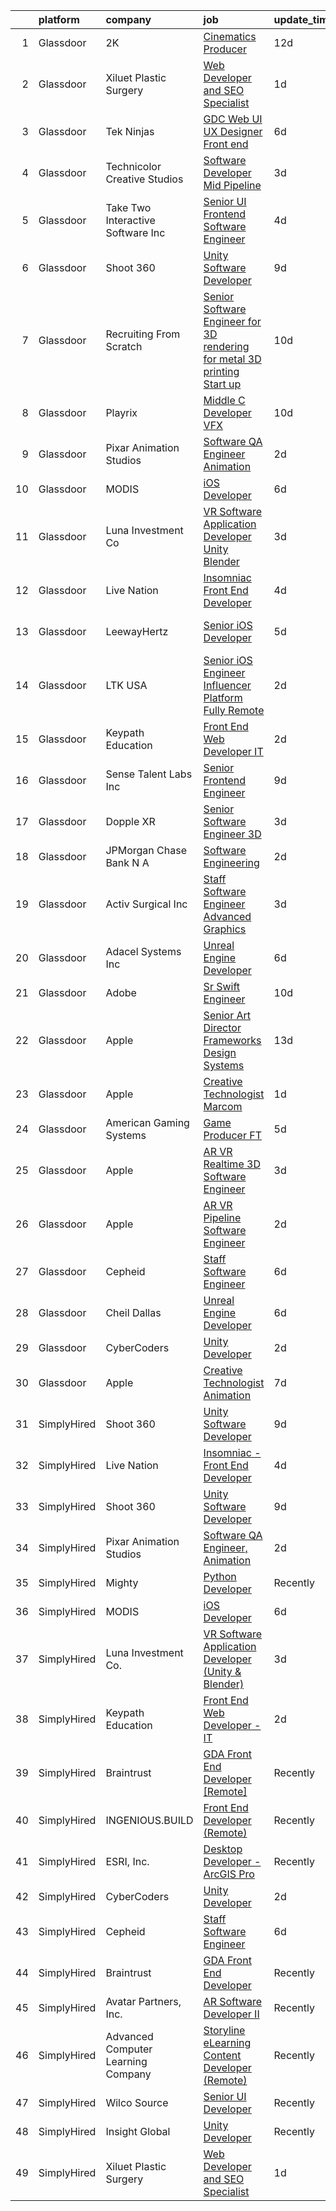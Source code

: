 

|    | platform    | company                            | job                                                                                                                                                                                                                                                                                                                                                                                                                                                                                                                                                                                                                                                                                                                                                                                                                                                                                                                                                                                                                                                                                                                                                                                                                                                                                                                                                                     | update_time   | location          |
|---:|:------------|:-----------------------------------|:------------------------------------------------------------------------------------------------------------------------------------------------------------------------------------------------------------------------------------------------------------------------------------------------------------------------------------------------------------------------------------------------------------------------------------------------------------------------------------------------------------------------------------------------------------------------------------------------------------------------------------------------------------------------------------------------------------------------------------------------------------------------------------------------------------------------------------------------------------------------------------------------------------------------------------------------------------------------------------------------------------------------------------------------------------------------------------------------------------------------------------------------------------------------------------------------------------------------------------------------------------------------------------------------------------------------------------------------------------------------|:--------------|:------------------|
|  1 | Glassdoor   | 2K                                 | [Cinematics Producer](https://www.glassdoor.com/partner/jobListing.htm?pos=117&ao=1136043&s=58&guid=000001839cae59d9af7675b8a17fb369&src=GD_JOB_AD&t=SR&vt=w&ea=1&cs=1_d2470ad9&cb=1664781015848&jobListingId=1008151369130&jrtk=3-0-1geeasmg6g2pr801-1geeasmgjh4cs800-8efe759f864e4f08-)                                                                                                                                                                                                                                                                                                                                                                                                                                                                                                                                                                                                                                                                                                                                                                                                                                                                                                                                                                                                                                                                               | 12d           | Maryland City, MD |
|  2 | Glassdoor   | Xiluet Plastic Surgery             | [Web Developer and SEO Specialist](https://www.glassdoor.com/partner/jobListing.htm?pos=103&ao=1110586&s=58&guid=000001839cae59d9af7675b8a17fb369&src=GD_JOB_AD&t=SR&vt=w&ea=1&cs=1_07af3427&cb=1664781015846&jobListingId=1008177142019&cpc=9EDA28EADF1DF7F0&jrtk=3-0-1geeasmg6g2pr801-1geeasmgjh4cs800-775077d75cd9177d--6NYlbfkN0A0p2feBN3TwtRPLKm20cpgKOK-k5pqnygCk7BWFHc1reF4KTTsYTfq75tOmYaairQzpl8Y4I_wBrRqYZTBCA__qpS59ryzLGC3kqflZMvSsTCZFhLrynlv0R6TtjpKCDtd4zxyqJrs4p7HSLcBVq5ihbVFI3BnH69_nU4zFdDc7_RfOdiogQXOfQPygfWeqplgjV9FTX8Wxd27ZfLrGM_t2ia9RI3lBSFjnH9qJrDaf6bCHEurTYGj18KEQfNwjAtN5_S3gQLdDPhGl7dHRQVAuMCj20SHsPGnkKtS9Mzjz6_gPiM3PaFpdIkPJsGtfC0K_9W3XPfwhEtdEj-gK2k98rjWYPYFW9izTGFranwtAiJYANU0NveOce58v4I1KisaLmQKJ4oni7i12xdT2yrgyRKZAcm0kv8LsttxGJjyqEl8g1uLolkYkiInQaJkSuM1Du1ZnzEdv9hN_LvmHBZWXFObuvDGl0Um-Bei0Rcmv7vOZwRc6XxzYNM_kFYak7gExx2WL4Ts3GuOcI_E8KKX57zxxa5Nhfs%3D)                                                                                                                                                                                                                                                                                                                                                                                                                                                               | 1d            | Miami, FL         |
|  3 | Glassdoor   | Tek Ninjas                         | [GDC Web UI UX Designer  Front end ](https://www.glassdoor.com/partner/jobListing.htm?pos=130&ao=1136043&s=58&guid=000001839cae59d9af7675b8a17fb369&src=GD_JOB_AD&t=SR&vt=w&cs=1_f7d26898&cb=1664781015848&jobListingId=1008162813312&jrtk=3-0-1geeasmg6g2pr801-1geeasmgjh4cs800-7da297ff9310c61c-)                                                                                                                                                                                                                                                                                                                                                                                                                                                                                                                                                                                                                                                                                                                                                                                                                                                                                                                                                                                                                                                                     | 6d            | Atlanta, GA       |
|  4 | Glassdoor   | Technicolor Creative Studios       | [Software Developer  Mid    Pipeline](https://www.glassdoor.com/partner/jobListing.htm?pos=112&ao=1136043&s=58&guid=000001839cae59d9af7675b8a17fb369&src=GD_JOB_AD&t=SR&vt=w&ea=1&cs=1_3f3f4def&cb=1664781015847&jobListingId=1008172677164&jrtk=3-0-1geeasmg6g2pr801-1geeasmgjh4cs800-447cf9f6bfe7e1d3-)                                                                                                                                                                                                                                                                                                                                                                                                                                                                                                                                                                                                                                                                                                                                                                                                                                                                                                                                                                                                                                                               | 3d            | Los Angeles, CA   |
|  5 | Glassdoor   | Take Two Interactive Software  Inc | [Senior UI Frontend Software Engineer](https://www.glassdoor.com/partner/jobListing.htm?pos=121&ao=1136043&s=58&guid=000001839cae59d9af7675b8a17fb369&src=GD_JOB_AD&t=SR&vt=w&cs=1_f637424f&cb=1664781015848&jobListingId=1008168272439&jrtk=3-0-1geeasmg6g2pr801-1geeasmgjh4cs800-76262a70db6330b2-)                                                                                                                                                                                                                                                                                                                                                                                                                                                                                                                                                                                                                                                                                                                                                                                                                                                                                                                                                                                                                                                                   | 4d            | San Francisco, CA |
|  6 | Glassdoor   | Shoot 360                          | [Unity Software Developer](https://www.glassdoor.com/partner/jobListing.htm?pos=101&ao=1110586&s=58&guid=000001839cae59d9af7675b8a17fb369&src=GD_JOB_AD&t=SR&vt=w&ea=1&cs=1_8dcc7975&cb=1664781015846&jobListingId=1008158653566&cpc=E1C07D31E98CBB16&jrtk=3-0-1geeasmg6g2pr801-1geeasmgjh4cs800-5ac2e7983e68243c--6NYlbfkN0DfopDBJjdZYsHaazvtHih9EkP_5L3b-O-YxZrMZy_RRaIs6238HtU9-bIm4CRLMyQw0B_NBHXhnZqJTUAnwC8rmDN7VM-CtOrUt6fSSheFIU1_xggWeBfKJRwUeEbQVMtuP3j9r-4DUAIsVFk7SNZbGd5DCwK6AlcinJmr6vfob03577VGzijjOR_VZYuRBPRVtJ7OK6NA7vHm3Hg-7gNwTVGmRlsOQGVZPH33IwX0YbS9QLJBh3US0nZH_16uXHXLOdUW5cQ012XWcL-BuWBgM68ldswMQ-sijwjDReRf_IfKrSSb0AuvV4f6Erb3r3id3B65EwOn5DW4hO-ec7tM-6DPv3R0wcrXNiIn938R6Zo0YkmrgI-hbJ5OsWL5Hm-dQCreXEZiTTLVfGPMaPitiUe_eBt6YMXfw0dpCfjlu8CQMdpkIzZqam5JDQZRlQ6Q-iV-Cxon9JICOiBurQ7sI0s0dQGWHqeeXnqsuN_HkC_0rnEEg_NDntJUN5phcTV4zzhuP95SzE9nsVoA3B0p)                                                                                                                                                                                                                                                                                                                                                                                                                                                                                     | 9d            | Vancouver, WA     |
|  7 | Glassdoor   | Recruiting From Scratch            | [Senior Software Engineer for 3D rendering for metal 3D printing Start up](https://www.glassdoor.com/partner/jobListing.htm?pos=129&ao=1136043&s=58&guid=000001839cae59d9af7675b8a17fb369&src=GD_JOB_AD&t=SR&vt=w&ea=1&cs=1_c335dfd2&cb=1664781015848&jobListingId=1008157349603&jrtk=3-0-1geeasmg6g2pr801-1geeasmgjh4cs800-f06066c83ad0ca20-)                                                                                                                                                                                                                                                                                                                                                                                                                                                                                                                                                                                                                                                                                                                                                                                                                                                                                                                                                                                                                          | 10d           | Remote            |
|  8 | Glassdoor   | Playrix                            | [Middle C   Developer  VFX](https://www.glassdoor.com/partner/jobListing.htm?pos=122&ao=1136043&s=58&guid=000001839cae59d9af7675b8a17fb369&src=GD_JOB_AD&t=SR&vt=w&cs=1_47c71292&cb=1664781015848&jobListingId=1008155987571&jrtk=3-0-1geeasmg6g2pr801-1geeasmgjh4cs800-f3bdf43e7ed7867e-)                                                                                                                                                                                                                                                                                                                                                                                                                                                                                                                                                                                                                                                                                                                                                                                                                                                                                                                                                                                                                                                                              | 10d           | Remote            |
|  9 | Glassdoor   | Pixar Animation Studios            | [Software QA Engineer  Animation](https://www.glassdoor.com/partner/jobListing.htm?pos=110&ao=1136043&s=58&guid=000001839cae59d9af7675b8a17fb369&src=GD_JOB_AD&t=SR&vt=w&cs=1_7bfcff21&cb=1664781015847&jobListingId=1008173557244&jrtk=3-0-1geeasmg6g2pr801-1geeasmgjh4cs800-faa1bfa13cf65d33-)                                                                                                                                                                                                                                                                                                                                                                                                                                                                                                                                                                                                                                                                                                                                                                                                                                                                                                                                                                                                                                                                        | 2d            | Emeryville, CA    |
| 10 | Glassdoor   | MODIS                              | [iOS Developer](https://www.glassdoor.com/partner/jobListing.htm?pos=108&ao=1110586&s=58&guid=000001839cae59d9af7675b8a17fb369&src=GD_JOB_AD&t=SR&vt=w&ea=1&cs=1_d63e6457&cb=1664781015847&jobListingId=1008163025845&cpc=FAE5E775D180B2FB&jrtk=3-0-1geeasmg6g2pr801-1geeasmgjh4cs800-bb6948df11c6b9c8--6NYlbfkN0B0MEvgXvf7_Q5HvX1jVKau_nvbIQzujJdfW8tyWgStT6_lTlP0aGhkEyqV2t6epBgHKo7bfdBFZLbsMv-9GEZ7s6NEEDsBuMN603YtHl_sqfYJfArQkyI1hrHZ-m5h57Qqmmfw-As7uAdhaBAsFgC-TFnZ1Nq4ES-veks1HADRLioX7agLJvigeUZQKWW9PU3KffBSU2G2CWjKs4lfH2RfqeWtnIwJQrz3IO5qVcHgWAa3BhpBMW3Z1X4WbUtMs36V8JWdbhPTNNLYTO9oVH9hoq86fngtOn0JsEazU965btvqErNAKWYYlj_ZmEA4pdW0myksQpj0brvpIIphezYUorK3sG_6CuHrUTkHgu59g8_UHl9cO2cKvwnPK25gQG8RiDPM5qwv_dk_N6m9EiapeljYmL3di-jNaJfE20izNkvdHRNFfL-DIWQH12cKdOFkeSxWcfSGbk8Rtqc0L1PJAtLQP7Ta0KTIQROAbSpez5IK8UeZmEb7ocIPqfZ5vDRWO4G2PRZWDKJcgv1w4qvW8pn1t4XO7foTxACJi0CTd-q7x12Byy5ptrQo9BFcgBBofE14ABv7jehexQhjDOLNhJh_UER9GI4eUKp2mCaRXFw2mGYnOvE4m1CgAhYRsW0uwSx6cUnAOpVZl4opa27B9d0uijltFps0uHKXyEgewrqBf_v00-GmRyumz6ul5qFlBSfDXahgt-InuhtJiHeA)                                                                                                                                                                                                                                                                                                | 6d            | Austin, TX        |
| 11 | Glassdoor   | Luna Investment Co                 | [VR Software Application Developer  Unity   Blender ](https://www.glassdoor.com/partner/jobListing.htm?pos=109&ao=1136043&s=58&guid=000001839cae59d9af7675b8a17fb369&src=GD_JOB_AD&t=SR&vt=w&ea=1&cs=1_b2bb3910&cb=1664781015847&jobListingId=1008171207250&jrtk=3-0-1geeasmg6g2pr801-1geeasmgjh4cs800-7671b7731acbfe7c-)                                                                                                                                                                                                                                                                                                                                                                                                                                                                                                                                                                                                                                                                                                                                                                                                                                                                                                                                                                                                                                               | 3d            | Remote            |
| 12 | Glassdoor   | Live Nation                        | [Insomniac   Front End Developer](https://www.glassdoor.com/partner/jobListing.htm?pos=111&ao=1136043&s=58&guid=000001839cae59d9af7675b8a17fb369&src=GD_JOB_AD&t=SR&vt=w&cs=1_60d5f414&cb=1664781015847&jobListingId=1008169449070&jrtk=3-0-1geeasmg6g2pr801-1geeasmgjh4cs800-24c12e5aba459619-)                                                                                                                                                                                                                                                                                                                                                                                                                                                                                                                                                                                                                                                                                                                                                                                                                                                                                                                                                                                                                                                                        | 4d            | Calabasas, CA     |
| 13 | Glassdoor   | LeewayHertz                        | [Senior iOS Developer](https://www.glassdoor.com/partner/jobListing.htm?pos=116&ao=1136043&s=58&guid=000001839cae59d9af7675b8a17fb369&src=GD_JOB_AD&t=SR&vt=w&cs=1_3cc98b70&cb=1664781015848&jobListingId=1008164693652&jrtk=3-0-1geeasmg6g2pr801-1geeasmgjh4cs800-077d7fd5e94a96f8-)                                                                                                                                                                                                                                                                                                                                                                                                                                                                                                                                                                                                                                                                                                                                                                                                                                                                                                                                                                                                                                                                                   | 5d            | San Francisco, CA |
| 14 | Glassdoor   | LTK USA                            | [Senior iOS Engineer   Influencer Platform   Fully Remote](https://www.glassdoor.com/partner/jobListing.htm?pos=126&ao=1136043&s=58&guid=000001839cae59d9af7675b8a17fb369&src=GD_JOB_AD&t=SR&vt=w&ea=1&cs=1_603d60a9&cb=1664781015848&jobListingId=1008175272465&jrtk=3-0-1geeasmg6g2pr801-1geeasmgjh4cs800-645f3a13496704c1-)                                                                                                                                                                                                                                                                                                                                                                                                                                                                                                                                                                                                                                                                                                                                                                                                                                                                                                                                                                                                                                          | 2d            | Dallas, TX        |
| 15 | Glassdoor   | Keypath Education                  | [Front End Web Developer   IT](https://www.glassdoor.com/partner/jobListing.htm?pos=102&ao=1110586&s=58&guid=000001839cae59d9af7675b8a17fb369&src=GD_JOB_AD&t=SR&vt=w&ea=1&cs=1_a9740b9f&cb=1664781015846&jobListingId=1008175817499&cpc=6FDD437F7834ACD3&jrtk=3-0-1geeasmg6g2pr801-1geeasmgjh4cs800-40fd0ab69fd7e2b1--6NYlbfkN0B5yzmwsWuqFEnZ4KZ0oZggF_kecX9RXCcNgmDdqnpqNuS9SQwkvMm25LJOlwnoQeRE1UnOGLjiYyvfFJhS6PBbD0YNTtWlzLa7C0IlrnKzoOpQbH0snZsRGPKJJ4dlL-WZYfTrr_yJR6UlN_wFCvj_NIZ2F8AmtCazXsL-qNReaLHXDmr8g-xl5Ugw10AaGrPc2uWpMuG7XBC0a1Gn4NTvkHWWEctephnJnwBI_rUX_1KD2_o5VFo2kJ-djGYZAnYNaLdI2emKxqdS9fVNNislPtuc1EtvcZQ-lKWYklEuVnLce_D9DMGhHZvwq3BdZUJWo_FCrftTgf--bxgdqSQYCKEpIhz6xlG8XxEFyObEgMk2gY2mMjOBNuWd3SHtiOHSqL8xIXavNcGmBoU3TSio59WC9SWcLl-qOv8bfnFbijw3ibZZcjrkCkEv8QCUMt_LlCP6V0R6EbU_ZGmdYRdX7FSgiow7EP8KowkUkH31bHMgHUjj6pYA4V4_g4lYZUlt3NSKOl46_21Iqs6HPKBGppsVzJ_n-kIhj2QIb9URfoKBVO64YQoQ_7hhsco8mphWqGY4sLEQLUG5R8gbB5-EqJG8sUjyfXzyHL07ehLOVyB3x5uYwTUwQQYwX9WhO3Q%3D)                                                                                                                                                                                                                                                                                                                                                                   | 2d            | Schaumburg, IL    |
| 16 | Glassdoor   | Sense Talent Labs  Inc             | [Senior Frontend Engineer](https://www.glassdoor.com/partner/jobListing.htm?pos=119&ao=1136043&s=58&guid=000001839cae59d9af7675b8a17fb369&src=GD_JOB_AD&t=SR&vt=w&ea=1&cs=1_ca086d9e&cb=1664781015848&jobListingId=1008159386890&jrtk=3-0-1geeasmg6g2pr801-1geeasmgjh4cs800-a3934a87b3bd2030-)                                                                                                                                                                                                                                                                                                                                                                                                                                                                                                                                                                                                                                                                                                                                                                                                                                                                                                                                                                                                                                                                          | 9d            | San Francisco, CA |
| 17 | Glassdoor   | Dopple XR                          | [Senior Software Engineer  3D ](https://www.glassdoor.com/partner/jobListing.htm?pos=124&ao=1136043&s=58&guid=000001839cae59d9af7675b8a17fb369&src=GD_JOB_AD&t=SR&vt=w&ea=1&cs=1_0231b81c&cb=1664781015848&jobListingId=1008170801763&jrtk=3-0-1geeasmg6g2pr801-1geeasmgjh4cs800-ca88e409cf98abdf-)                                                                                                                                                                                                                                                                                                                                                                                                                                                                                                                                                                                                                                                                                                                                                                                                                                                                                                                                                                                                                                                                     | 3d            | Remote            |
| 18 | Glassdoor   | JPMorgan Chase Bank  N A           | [Software Engineering](https://www.glassdoor.com/partner/jobListing.htm?pos=125&ao=1136043&s=58&guid=000001839cae59d9af7675b8a17fb369&src=GD_JOB_AD&t=SR&vt=w&cs=1_cec4528e&cb=1664781015848&jobListingId=1008173930586&jrtk=3-0-1geeasmg6g2pr801-1geeasmgjh4cs800-0ea5058e8e5ede4f-)                                                                                                                                                                                                                                                                                                                                                                                                                                                                                                                                                                                                                                                                                                                                                                                                                                                                                                                                                                                                                                                                                   | 2d            | Columbus, OH      |
| 19 | Glassdoor   | Activ Surgical Inc                 | [Staff Software Engineer  Advanced Graphics](https://www.glassdoor.com/partner/jobListing.htm?pos=128&ao=1136043&s=58&guid=000001839cae59d9af7675b8a17fb369&src=GD_JOB_AD&t=SR&vt=w&ea=1&cs=1_6f2efae6&cb=1664781015848&jobListingId=1008171339803&jrtk=3-0-1geeasmg6g2pr801-1geeasmgjh4cs800-c622fd46d8d42754-)                                                                                                                                                                                                                                                                                                                                                                                                                                                                                                                                                                                                                                                                                                                                                                                                                                                                                                                                                                                                                                                        | 3d            | Boston, MA        |
| 20 | Glassdoor   | Adacel Systems Inc                 | [Unreal Engine Developer](https://www.glassdoor.com/partner/jobListing.htm?pos=113&ao=1136043&s=58&guid=000001839cae59d9af7675b8a17fb369&src=GD_JOB_AD&t=SR&vt=w&ea=1&cs=1_aa08e2c5&cb=1664781015847&jobListingId=1008163932480&jrtk=3-0-1geeasmg6g2pr801-1geeasmgjh4cs800-14b9854258014de1-)                                                                                                                                                                                                                                                                                                                                                                                                                                                                                                                                                                                                                                                                                                                                                                                                                                                                                                                                                                                                                                                                           | 6d            | Orlando, FL       |
| 21 | Glassdoor   | Adobe                              | [Sr  Swift Engineer](https://www.glassdoor.com/partner/jobListing.htm?pos=120&ao=1136043&s=58&guid=000001839cae59d9af7675b8a17fb369&src=GD_JOB_AD&t=SR&vt=w&cs=1_51a730a2&cb=1664781015848&jobListingId=1008155725904&jrtk=3-0-1geeasmg6g2pr801-1geeasmgjh4cs800-aa0a07b0271139a8-)                                                                                                                                                                                                                                                                                                                                                                                                                                                                                                                                                                                                                                                                                                                                                                                                                                                                                                                                                                                                                                                                                     | 10d           | New York, NY      |
| 22 | Glassdoor   | Apple                              | [Senior Art Director  Frameworks   Design Systems](https://www.glassdoor.com/partner/jobListing.htm?pos=127&ao=1136043&s=58&guid=000001839cae59d9af7675b8a17fb369&src=GD_JOB_AD&t=SR&vt=w&cs=1_0b225b04&cb=1664781015848&jobListingId=1008150110923&jrtk=3-0-1geeasmg6g2pr801-1geeasmgjh4cs800-d069956b09d062bb-)                                                                                                                                                                                                                                                                                                                                                                                                                                                                                                                                                                                                                                                                                                                                                                                                                                                                                                                                                                                                                                                       | 13d           | Cupertino, CA     |
| 23 | Glassdoor   | Apple                              | [Creative Technologist  Marcom](https://www.glassdoor.com/partner/jobListing.htm?pos=115&ao=1136043&s=58&guid=000001839cae59d9af7675b8a17fb369&src=GD_JOB_AD&t=SR&vt=w&cs=1_9e05c7e8&cb=1664781015848&jobListingId=1008177549340&jrtk=3-0-1geeasmg6g2pr801-1geeasmgjh4cs800-7532c08ae817f6f1-)                                                                                                                                                                                                                                                                                                                                                                                                                                                                                                                                                                                                                                                                                                                                                                                                                                                                                                                                                                                                                                                                          | 1d            | Cupertino, CA     |
| 24 | Glassdoor   | American Gaming Systems            | [Game Producer  FT ](https://www.glassdoor.com/partner/jobListing.htm?pos=123&ao=1136043&s=58&guid=000001839cae59d9af7675b8a17fb369&src=GD_JOB_AD&t=SR&vt=w&ea=1&cs=1_2a7896e7&cb=1664781015848&jobListingId=1008166251454&jrtk=3-0-1geeasmg6g2pr801-1geeasmgjh4cs800-1638f630022884fd-)                                                                                                                                                                                                                                                                                                                                                                                                                                                                                                                                                                                                                                                                                                                                                                                                                                                                                                                                                                                                                                                                                | 5d            | Atlanta, GA       |
| 25 | Glassdoor   | Apple                              | [AR VR Realtime 3D Software Engineer](https://www.glassdoor.com/partner/jobListing.htm?pos=106&ao=1110586&s=58&guid=000001839cae59d9af7675b8a17fb369&src=GD_JOB_AD&t=SR&vt=w&cs=1_9e1cfe1d&cb=1664781015847&jobListingId=1008170405830&cpc=F41FEAB56D215062&jrtk=3-0-1geeasmg6g2pr801-1geeasmgjh4cs800-6793e425a2cbe05b--6NYlbfkN0BvKrLyj5gPmtZO9T8euul8TCxuuKNOtzRJOomxnwSEodTz2Bc-sPZlbtkML8D-m4rPVtJSgYD-8yA7R83DROjxaCYcSYu9hV3pV3y1IK_i9rVBuqiXQ0qkod25yvTCQBHmz-H-AkRRNIYmUffeyDH8frHXcOyRazjIhI_11Avg4G1OfJlS96Ab2_gNrx3YEaMy59mB84xV6-YGt3il4IshOtGvOFI-j9rNiRVfweYAYJ6w1tCpgzbbTlbvm8Hohe2Ay2PBhzMrqIkVIgcfxGz36UGxKeCXwLvQY_sG3QXg-kCpUpO8eiqJr8neoH1guCU2hodWvcwZFYRTu7WmMXMLhz0JJuzvP7Qxrm2za4MjUeGwRQ3qbfhRAvqN_pTD-NPX25w7AR4cU2UzaLE5MeXL5qrnicAXVWrF6rVBahVF_8wilhnAAjDL8bKhAGVGL_Sxe4brjeapX28YPcABCo8d1DEdGrV5Se8U7HkZGyviYyigQqaDj1ESQ0vGJFsJDUsj9mJyicn4QrypgoZ1ojomJddhmbqkdq06b8QZkAKXjEyOZor-qg1NK1wxFjb485M_evWj_LcaOlJpjU-xkiDvO6NidSoIsEzO477jYcuSVh40lLSfEx5CbrZMTRFoetFG5jBCSn5yZddNyB1qilAt5rGPGtP4Fbdza-9JdxZlB52Wpm0cqqL9GJO8bQp8OMTMIcomwsA321Y5chScs-t4EBa7TK6PHiwwWuIldy2kI1LoJHv79QBdyqSDBYaA5_2rAT6gRRJuYEx1W6GJuP7BKE1w7JYQgfzoOq_9hUcNN82JnHrnYptA8BlfMi_HPsNTDpeeNj6KYuk94FYE5Ex5XDmepE4FbiWLRosTBt0i0zXspZ36nonWvCr3B0vHWWLdq8GY2Yj3a6Ce7ltsHEA9YmmoZL7a6_XvM5fuyywS7HC8JRF0THDPNxfaf-fJ5tYKeYnlQ2A0ps9ReQuIEgN02EODfhsSbAA%3D) | 3d            | Boulder, CO       |
| 26 | Glassdoor   | Apple                              | [AR VR Pipeline Software Engineer](https://www.glassdoor.com/partner/jobListing.htm?pos=105&ao=1110586&s=58&guid=000001839cae59d9af7675b8a17fb369&src=GD_JOB_AD&t=SR&vt=w&cs=1_c55d62d7&cb=1664781015846&jobListingId=1008174142034&cpc=AC285F3A3ECA6BB0&jrtk=3-0-1geeasmg6g2pr801-1geeasmgjh4cs800-133c7d5ae7ebf393--6NYlbfkN0BvKrLyj5gPmtZO9T8euul8TCxuuKNOtzRJOomxnwSEodTz2Bc-sPZl1dBMH13w-jOps77G4z_GMYJUoL2W7V1w1XDiCA6PWYL8ugvDcKT_Vmils-oCnGj4BywRacFtD1HAnvJ5EjNehkNLrjaogp3KjXxk0Va0-9Xa_KQLwSxWIBXWrpTRFPVLRyDv1OgvFzI-gq3tdEP_yOVh5AtVveLesWTXAicc-EsEeM-x6mt4B-INj9sL9IgIFhnSSG-fc22J5L12Ghpg5hV_hcvb_tP3dMjPKCtGJjwsxYyn5Oc1NMkAfkDxrbM7StEAyXUce4JhTTQKGthe05qFl41pJlN87OkFp-_4IBvspzsufY3Z_-AEDJimV4eOJE4WjsBcmL1BPm3b28OEsMON5irZhvxq2HNaUgfF6mdMW9UG9QJ8Wzzy25Du0vbe_SfqmjAbHL33QeotF40a0z94XD3wt0KNwWL8AinuochwGC2ignY1k4dWDMXqEVZOxu-GWmf2Hfn7nYkhBM-PWSpZbeY4GKU46l2Zw6_AvExOrfJe2swvHosO61ebuk416ara5aynEOU05uAeR1BJ_cOP0yrkBBQI75-3w-sE3Z2YbrgEz_0K8-d-W4x3vyMNT5xwQZ8e2VdTD2yUbVaJe9NpJ7vQxLVPMFCjE1mT4c3gB9FOmZmVm3KyA2SKD9mzuAfFoB63UkXTH5n0OG6Duj1GH0QG6SY6Px9vBBxCAkYqFaKRw4q__k7zyUJAlb3L-TT6Cui_IE6zNEVyTgqkyyR-ytM_Bohky_JSgCyukei0VSiDrXMuvfubvQCJXqcwInsSfCY4OlZEHHNZqzgYvgaXnJmCpPD7-npgLGlIQHU-7CHL8RouBr3zAzZL6eSQLkPtAJkYnnQd1g5blVBJ7SbTJZ_u4vurjVMfgBzuNS4KUjfqvfwI78YPcwchbRYeAGhDjWS9O8Kr9CiebuRn2GNsegjeIxQ29bZ7fFyhJVQ%3D)    | 2d            | Seattle, WA       |
| 27 | Glassdoor   | Cepheid                            | [Staff Software Engineer](https://www.glassdoor.com/partner/jobListing.htm?pos=118&ao=1136043&s=58&guid=000001839cae59d9af7675b8a17fb369&src=GD_JOB_AD&t=SR&vt=w&cs=1_8d878b68&cb=1664781015848&jobListingId=1008163736747&jrtk=3-0-1geeasmg6g2pr801-1geeasmgjh4cs800-05cc4bf74281fc23-)                                                                                                                                                                                                                                                                                                                                                                                                                                                                                                                                                                                                                                                                                                                                                                                                                                                                                                                                                                                                                                                                                | 6d            | Sunnyvale, CA     |
| 28 | Glassdoor   | Cheil Dallas                       | [Unreal Engine Developer](https://www.glassdoor.com/partner/jobListing.htm?pos=114&ao=1136043&s=58&guid=000001839cae59d9af7675b8a17fb369&src=GD_JOB_AD&t=SR&vt=w&ea=1&cs=1_80fc26d9&cb=1664781015847&jobListingId=1008162394929&jrtk=3-0-1geeasmg6g2pr801-1geeasmgjh4cs800-c96a3c45842c3012-)                                                                                                                                                                                                                                                                                                                                                                                                                                                                                                                                                                                                                                                                                                                                                                                                                                                                                                                                                                                                                                                                           | 6d            | Plano, TX         |
| 29 | Glassdoor   | CyberCoders                        | [Unity Developer](https://www.glassdoor.com/partner/jobListing.htm?pos=107&ao=1110586&s=58&guid=000001839cae59d9af7675b8a17fb369&src=GD_JOB_AD&t=SR&vt=w&ea=1&cs=1_9b3ee1b9&cb=1664781015847&jobListingId=1008173642732&cpc=F41FEAB56D215062&jrtk=3-0-1geeasmg6g2pr801-1geeasmgjh4cs800-9941a53a1a762f64--6NYlbfkN0CpFJQzrgRR8WqXWK1qKKEqALWJw739KlKqr2H-MSI4eoBlI4EFrmor2FYZMP3muM2bWFu30ZnpnvetNQkNTH3XwQsFVz5iscWP9zKqWg1_6fDDtNlqDgYg5W5Bwy_ZvlvDOkSUIJYoWMzA6vpUJ8OBRZuw_zoL2WnzPvyzjO8C25eujazZdPMiwwN2T09oXdX7YSEscLHcGXnsRJ8uFF1Mv-xkEkQI1_eNEsnegCRC7Izo-XBckAleSFMXPxpZNx8ilNANDlSvyN7AZjqn6KTBioUajuPWHiSJYXXn-h-5v-TxOUJB2PDDNdDeq5WXqYqkchfq7T-xdr0_LgIpq6EugO3AJwyqe_kR95N_idnxdzKU8PzCUVEMRoKWgOhXsuYHuDCtd66zto_dDf5bYthK_mURdwvt8M74lTg0Niu-lEsOR7O643VieJxxTT3v-zL56qF8yjzn8wp3VvtQ2UkRPwiAuUbRH1SS1eInBVF8edkZluYxUdxH-VS_YGnXno2cMsP0EZeoV10CeMoYJAn_C9sQGlgMyFTWeoLLSrNzZ_XA-GUhppZbrkIOKMcDoeZyo_b11LH-H30q3K21B8sGLP-zIrPluBt8lftDUyKfDa4A8rR-4HR9WwkCufJfmB7y9HQpZXkcdONfAIw5yWDkPFhI1FlbRnniXsjL53zixhkvx7u6IOud8ZFbJQLaLliq1IrdET0LCD52PY_HS39_1a6yxmI1RVokdCnKtuYFAeGqSnEpvzPbhf8mYJ2hQr0Xebb14E-gZz-vz4iOY9iMRvjicm83wQs2jecegJonvCL9S8mAK5JBNWcSRZh-w2bgRPmpIkdc6rMTMmkwb_YTiRpW_t9ESTuH11xjLkmjP5HqXv4vvalTyqbZe1AbLSnvYQrl-GsVJWesP2kpqoMmZGt1VcS4nvASQUsm9SU9Vw0VUimOZpRKuDZmhQwIfdvGmmAF-wnYwNjwzNbxCGRL5nF0009R7vpJpc6PQq-gWg%3D%3D)  | 2d            | Vancouver, WA     |
| 30 | Glassdoor   | Apple                              | [Creative Technologist   Animation](https://www.glassdoor.com/partner/jobListing.htm?pos=104&ao=1110586&s=58&guid=000001839cae59d9af7675b8a17fb369&src=GD_JOB_AD&t=SR&vt=w&cs=1_9601de59&cb=1664781015846&jobListingId=1008160436803&cpc=2CAED5C921A5F994&jrtk=3-0-1geeasmg6g2pr801-1geeasmgjh4cs800-e5326f402a0a01b2--6NYlbfkN0BvKrLyj5gPmtZO9T8euul8TCxuuKNOtzRJOomxnwSEodTz2Bc-sPZlt2Zgji_QUXEUX2eoMjRV3A-uwr9MnuICdtHgneScM4daV9dlPREBHf2C7sMhbh1B-V_v_59cxf_Q9r5yycE3D6hT-ciZObgMZpBv9S9_nkbca8huIrqVoQHT4MtRmraHkP7a8TEdciv7XXIHMswe_LuFRaT_MRPfJ-YF5AlgdBO8rWVb_36hWulIkNU06JAdwP4_koi9rjXhv-IY9XQgZpBoiN7SZkNU06Edn9_mTYNgJ5J6NFZcPA6Ug4F1_HwtPoJb5HKj-C85KVJN9k9ZboCKOFKkOpb6XJfLXEDyWL9Q9dWl0s6JRC-kR57LFvNqJtgzXgx9RGVBRmhrrkNeLcVEnOS2sJAddvsyaL_rND8SvSYWYGD5LqkreDYpQi0GZmm6igIrr-4fkqoGk8LC8nRJai7XokEIn5oYKMsapHVAIwsMVwtcaeW73Eyxd1DTeIWWTh6RWX-CXukub5ZhqgBTlLeCkeoTYCEfsNfOo7hGhYCsdCKA7Ve_0RakqmIcdeeClvu3yohMw2ihPwLtWcxtoK_ztlFCQz2V_y9kBtdXhI93FO9lqIXwy9_ansWK_G1QfcRp59VpJnDSbPTEU4N1KY9e6O_kBnjcmpzLJPp6_ZMnismFTUts7WPgQlD7rbpYLor7AJgYoEyZyfhmNNEBLRAvE1wAWKFZQXThmQt58C1B1BkGGo4PM0z9yE9GDfexrH2fdIEdfm4j1iYeou3UwIYriz5Wxl1yc9CD_JlzlDsh_Nbgx1gaj4yeNTvpi1GVBfZxV5SeXrgo8NUsxn6cGBKUsrpGZ55X4sMBo-nfsPXuNSkdcSM4gVQpAATMpVmLZxBrIw98pqwsOsTEM8hmiYUUHeuWIQn6Sc_CWLmPfgWrRGPVfNE2IEeymT4E5RfIwb_-0po6_I-7WbO7-3YnN7Eyn1WWPoy3cI4cEsI%3D)   | 7d            | Cupertino, CA     |
| 31 | SimplyHired | Shoot 360                          | [Unity Software Developer](https://www.simplyhired.com/job/pW_1cJ9FHkOra8GRzOun7eOa7hojcA_kcWTJPTybJRvoCQIsSmfi_A?q=animation+developer)                                                                                                                                                                                                                                                                                                                                                                                                                                                                                                                                                                                                                                                                                                                                                                                                                                                                                                                                                                                                                                                                                                                                                                                                                                | 9d            | Vancouver, WA     |
| 32 | SimplyHired | Live Nation                        | [Insomniac - Front End Developer](https://www.simplyhired.com/job/oXs2vKz2-vKMcKrs1ddzYF0aDySVDaYY0xkj3JgONpvAmL4UhVU6iA?q=animation+developer)                                                                                                                                                                                                                                                                                                                                                                                                                                                                                                                                                                                                                                                                                                                                                                                                                                                                                                                                                                                                                                                                                                                                                                                                                         | 4d            | Calabasas, CA     |
| 33 | SimplyHired | Shoot 360                          | [Unity Software Developer](https://www.simplyhired.com/job/pW_1cJ9FHkOra8GRzOun7eOa7hojcA_kcWTJPTybJRvoCQIsSmfi_A?q=animation+developer)                                                                                                                                                                                                                                                                                                                                                                                                                                                                                                                                                                                                                                                                                                                                                                                                                                                                                                                                                                                                                                                                                                                                                                                                                                | 9d            | Vancouver, WA     |
| 34 | SimplyHired | Pixar Animation Studios            | [Software QA Engineer, Animation](https://www.simplyhired.com/job/n8JHd2Hu7sNYpf1Gy3SzyX4Mwi53cZE9RKZREqdi0AzOhr-qpcXurQ?q=animation+developer)                                                                                                                                                                                                                                                                                                                                                                                                                                                                                                                                                                                                                                                                                                                                                                                                                                                                                                                                                                                                                                                                                                                                                                                                                         | 2d            | Emeryville, CA    |
| 35 | SimplyHired | Mighty                             | [Python Developer](https://www.simplyhired.com/job/mSidqalQa9rFv-8uMc6mXYDSd2xaTVkb4xZSgl6OipQNezi9Fe79tw?q=animation+developer)                                                                                                                                                                                                                                                                                                                                                                                                                                                                                                                                                                                                                                                                                                                                                                                                                                                                                                                                                                                                                                                                                                                                                                                                                                        | Recently      | Remote            |
| 36 | SimplyHired | MODIS                              | [iOS Developer](https://www.simplyhired.com/job/PhJoTpuXcWgCSYZt-qe5V3-JqgzHSafTUl3QH1DdWEbxLmyMiNmrYg?q=animation+developer)                                                                                                                                                                                                                                                                                                                                                                                                                                                                                                                                                                                                                                                                                                                                                                                                                                                                                                                                                                                                                                                                                                                                                                                                                                           | 6d            | Austin, TX        |
| 37 | SimplyHired | Luna Investment Co.                | [VR Software Application Developer (Unity & Blender)](https://www.simplyhired.com/job/gy8HREFul1xocPlS9PtlO2qZaV4gum6HSfUE_ED1zIz-UhEoFwcbSw?q=animation+developer)                                                                                                                                                                                                                                                                                                                                                                                                                                                                                                                                                                                                                                                                                                                                                                                                                                                                                                                                                                                                                                                                                                                                                                                                     | 3d            | Remote            |
| 38 | SimplyHired | Keypath Education                  | [Front End Web Developer - IT](https://www.simplyhired.com/job/kX7iEaOGFGd2xpkub7gYsXOy0JkU_9E3YS9rRTpudYsbK5_CYpmHlA?q=animation+developer)                                                                                                                                                                                                                                                                                                                                                                                                                                                                                                                                                                                                                                                                                                                                                                                                                                                                                                                                                                                                                                                                                                                                                                                                                            | 2d            | Schaumburg, IL    |
| 39 | SimplyHired | Braintrust                         | [GDA Front End Developer [Remote]](https://www.simplyhired.com/job/fmgQPs18YhJTNV-QeJbQ2by217JrJ0a2xYICSmkw0CLTap2nH4rOqA?q=animation+developer)                                                                                                                                                                                                                                                                                                                                                                                                                                                                                                                                                                                                                                                                                                                                                                                                                                                                                                                                                                                                                                                                                                                                                                                                                        | Recently      | San Francisco, CA |
| 40 | SimplyHired | INGENIOUS.BUILD                    | [Front End Developer (Remote)](https://www.simplyhired.com/job/6j79CYZDql2eX7fABHmfSi8Pap2YCIU-BNMpRKJwhHcBQJ67M7QELQ?q=animation+developer)                                                                                                                                                                                                                                                                                                                                                                                                                                                                                                                                                                                                                                                                                                                                                                                                                                                                                                                                                                                                                                                                                                                                                                                                                            | Recently      | Nashville, TN     |
| 41 | SimplyHired | ESRI, Inc.                         | [Desktop Developer - ArcGIS Pro](https://www.simplyhired.com/job/Pn0jlgPOSBBY-nMbXrtFeV4yvqyMnKMGCwWZz4L1Vtp9irTKUDf2Rg?q=animation+developer)                                                                                                                                                                                                                                                                                                                                                                                                                                                                                                                                                                                                                                                                                                                                                                                                                                                                                                                                                                                                                                                                                                                                                                                                                          | Recently      | Remote            |
| 42 | SimplyHired | CyberCoders                        | [Unity Developer](https://www.simplyhired.com/job/IpIi3l-2cKaiLNAp_heVL0ATzh-L_KgSVEuuQxgKNWD-iEGTXdQprQ?q=animation+developer)                                                                                                                                                                                                                                                                                                                                                                                                                                                                                                                                                                                                                                                                                                                                                                                                                                                                                                                                                                                                                                                                                                                                                                                                                                         | 2d            | Vancouver, WA     |
| 43 | SimplyHired | Cepheid                            | [Staff Software Engineer](https://www.simplyhired.com/job/uD2SS1txz-EWLzrhJOX-JLsem1T6cEqhDsXXYmsqncb4-N_ATP3T4g?q=animation+developer)                                                                                                                                                                                                                                                                                                                                                                                                                                                                                                                                                                                                                                                                                                                                                                                                                                                                                                                                                                                                                                                                                                                                                                                                                                 | 6d            | Sunnyvale, CA     |
| 44 | SimplyHired | Braintrust                         | [GDA Front End Developer](https://www.simplyhired.com/job/UZ9Q8-2YQzziZGvAgzlOQfWWakPdUbz_v2EOZRqXahRslnFEc8rN4A?q=animation+developer)                                                                                                                                                                                                                                                                                                                                                                                                                                                                                                                                                                                                                                                                                                                                                                                                                                                                                                                                                                                                                                                                                                                                                                                                                                 | Recently      | San Francisco, CA |
| 45 | SimplyHired | Avatar Partners, Inc.              | [AR Software Developer II](https://www.simplyhired.com/job/UeNDfsvrvGKqJT2_CcRkXhDQimk6kBmqp97LV9GSoNPJsJtnaRbEsA?q=animation+developer)                                                                                                                                                                                                                                                                                                                                                                                                                                                                                                                                                                                                                                                                                                                                                                                                                                                                                                                                                                                                                                                                                                                                                                                                                                | Recently      | Remote            |
| 46 | SimplyHired | Advanced Computer Learning Company | [Storyline eLearning Content Developer (Remote)](https://www.simplyhired.com/job/yquvEbEGhacPc2oIwZ3Qa2c5z43nmQAW0BTGqJoykCIb88O-gTtobA?q=animation+developer)                                                                                                                                                                                                                                                                                                                                                                                                                                                                                                                                                                                                                                                                                                                                                                                                                                                                                                                                                                                                                                                                                                                                                                                                          | Recently      | Remote            |
| 47 | SimplyHired | Wilco Source                       | [Senior UI Developer](https://www.simplyhired.com/job/FOhbTKF_D3Ww50CMhGMgZxqvwn8v_Aiee92eSF5gLopsLk7-8DRgfg?q=animation+developer)                                                                                                                                                                                                                                                                                                                                                                                                                                                                                                                                                                                                                                                                                                                                                                                                                                                                                                                                                                                                                                                                                                                                                                                                                                     | Recently      | Newark, CA        |
| 48 | SimplyHired | Insight Global                     | [Unity Developer](https://www.simplyhired.com/job/vD4Eu1aq7XZ7ROcqZHX8zs3GdbZytTEyTLwewgIgFn6jsqvusE0uSw?q=animation+developer)                                                                                                                                                                                                                                                                                                                                                                                                                                                                                                                                                                                                                                                                                                                                                                                                                                                                                                                                                                                                                                                                                                                                                                                                                                         | Recently      | Troy, MI          |
| 49 | SimplyHired | Xiluet Plastic Surgery             | [Web Developer and SEO Specialist](https://www.simplyhired.com/job/jx4cBHL69kqrwIC7sF2kDKcJuQz8UQ4g_g91y5Bhb3441EdVxTeIEQ?q=animation+developer)                                                                                                                                                                                                                                                                                                                                                                                                                                                                                                                                                                                                                                                                                                                                                                                                                                                                                                                                                                                                                                                                                                                                                                                                                        | 1d            | Miami, FL         |